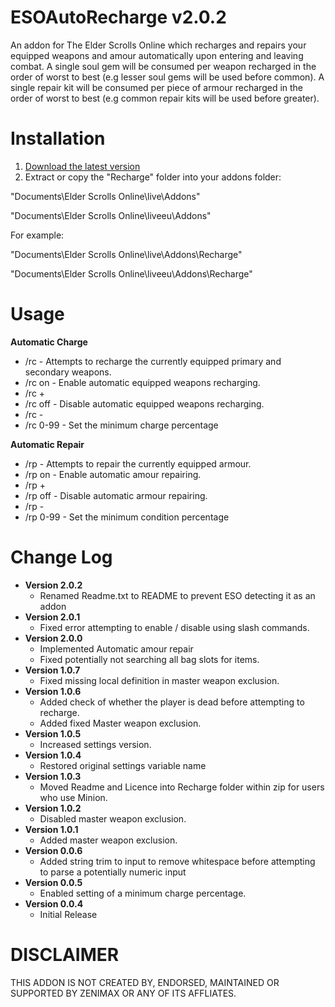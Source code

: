 ESOAutoRecharge v2.0.2
=============

An addon for The Elder Scrolls Online which recharges and repairs your equipped weapons and amour automatically upon entering and leaving combat. 
A single soul gem will be consumed per weapon recharged in the order of worst to best (e.g lesser soul gems will be used before common).
A single repair kit will be consumed per piece of armour recharged in the order of worst to best (e.g common repair kits will be used before greater).

Installation
=============

1. [Download the latest version](https://raw.githubusercontent.com/XanDDemoX/ESOAutoRecharge/master/zips/Auto%20Recharge%202.0.2.zip)
2. Extract or copy the "Recharge" folder into your addons folder:

"Documents\Elder Scrolls Online\live\Addons"

"Documents\Elder Scrolls Online\liveeu\Addons"

For example:

"Documents\Elder Scrolls Online\live\Addons\Recharge"

"Documents\Elder Scrolls Online\liveeu\Addons\Recharge"

Usage
=============
**Automatic Charge**
* /rc 		- Attempts to recharge the currently equipped primary and secondary weapons. 
* /rc on  	- Enable automatic equipped weapons recharging.
* /rc +
* /rc off 	- Disable automatic equipped weapons recharging.
* /rc -
* /rc 0-99  - Set the minimum charge percentage

**Automatic Repair**
* /rp - Attempts to repair the currently equipped armour. 
* /rp on - Enable automatic amour repairing. 
* /rp +
* /rp off - Disable automatic armour repairing. 
* /rp -
* /rp 0-99  - Set the minimum condition percentage

Change Log
=============
* **Version 2.0.2**
  * Renamed Readme.txt to README to prevent ESO detecting it as an addon
* **Version 2.0.1**
  * Fixed error attempting to enable / disable using slash commands.
* **Version 2.0.0**
  * Implemented Automatic amour repair
  * Fixed potentially not searching all bag slots for items.
* **Version 1.0.7**
  * Fixed missing local definition in master weapon exclusion.
* **Version 1.0.6**
  * Added check of whether the player is dead before attempting to recharge.
  * Added fixed Master weapon exclusion.
* **Version 1.0.5**
  * Increased settings version.
* **Version 1.0.4**
  * Restored original settings variable name
* **Version 1.0.3**
  * Moved Readme and Licence into Recharge folder within zip for users who use Minion. 
* **Version 1.0.2**
  * Disabled master weapon exclusion.
* **Version 1.0.1**
  * Added master weapon exclusion.
* **Version 0.0.6**
  * Added string trim to input to remove whitespace before attempting to parse a potentially numeric input
* **Version 0.0.5**
  * Enabled setting of a minimum charge percentage.
* **Version 0.0.4**
  * Initial Release

DISCLAIMER
=============
THIS ADDON IS NOT CREATED BY, ENDORSED, MAINTAINED OR SUPPORTED BY ZENIMAX OR ANY OF ITS AFFLIATES.
